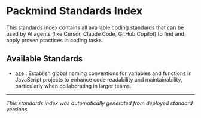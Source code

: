 # Packmind Standards Index

This standards index contains all available coding standards that can be used by AI agents (like Cursor, Claude Code, GitHub Copilot) to find and apply proven practices in coding tasks.

## Available Standards

- [aze](./standards/aze.md) : Establish global naming conventions for variables and functions in JavaScript projects to enhance code readability and maintainability, particularly when collaborating in larger teams.


---

*This standards index was automatically generated from deployed standard versions.*